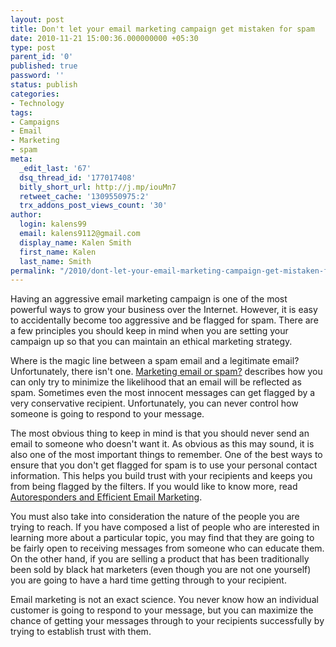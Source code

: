 ```yaml
---
layout: post
title: Don't let your email marketing campaign get mistaken for spam
date: 2010-11-21 15:00:36.000000000 +05:30
type: post
parent_id: '0'
published: true
password: ''
status: publish
categories:
- Technology
tags:
- Campaigns
- Email
- Marketing
- spam
meta:
  _edit_last: '67'
  dsq_thread_id: '177017408'
  bitly_short_url: http://j.mp/iouMn7
  retweet_cache: '1309550975:2'
  trx_addons_post_views_count: '30'
author:
  login: kalens99
  email: kalens9112@gmail.com
  display_name: Kalen Smith
  first_name: Kalen
  last_name: Smith
permalink: "/2010/dont-let-your-email-marketing-campaign-get-mistaken-for-spam/"
---
```

<p>Having an aggressive email marketing campaign is one of the most powerful ways to grow your business over the Internet. However, it is easy to accidentally become too aggressive and be flagged for spam. There are a few principles you should keep  in mind when you are setting your campaign up so that you can maintain an ethical marketing strategy.</p>
<p>Where is the magic line between a spam email and a legitimate email? Unfortunately, there isn't one. <a href="http://www.email-marketing-reports.com/basics/permission/marketingemails.htm">Marketing email or spam?</a> describes how you can only try to minimize the likelihood that an email will be reflected as spam. Sometimes even the most innocent messages can get flagged by a very conservative recipient. Unfortunately, you can never control how someone is going to respond to your message.</p>

<p>The most obvious thing to keep in mind is that you should never send an email to someone who doesn't want it. As obvious as this may sound, it is also one of the most important things to remember. One of the best ways to ensure that you don't get flagged for spam is to use your personal contact information. This helps you build trust with your recipients and keeps you from being flagged by the filters. If you would like to know more, read <a href="http://www.evancarmichael.com/Starting-A-Business/633/Autoresponders-and-Efficient-Email-Marketing.html">Autoresponders and Efficient Email Marketing</a>.</p>
<p>You must also take into consideration the nature of the people you are trying to reach. If you have composed a list of people who are interested in learning more about a particular topic, you may find that they are going to be fairly open to receiving messages from someone who can educate them.  On the other hand, if you are selling a product that has been traditionally been sold by black hat marketers (even though you are not one yourself) you are going to have a hard time getting through to your recipient.</p>
<p>Email marketing is not an exact science. You never know how an individual customer is going to respond to your message, but you can maximize the chance of getting your messages through to your recipients successfully by trying to establish trust with them.</p>
